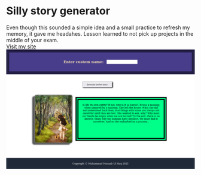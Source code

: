 # Silly story generator
Even though this sounded a simple idea and a small practice to refresh my memory, it gave me headahes. Lesson learned to not pick up projects in the middle of your exam.    
[Visit my site](https://muhammadmusaabulhaq.github.io/Silly-story-generator/)
![Preview of the site](Preview.png)
